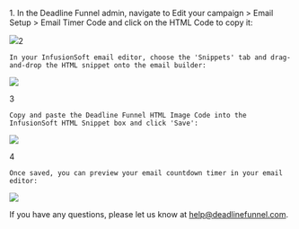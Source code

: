 1\. In the Deadline Funnel admin, navigate to Edit your campaign > Email Setup > Email Timer Code and click on the HTML Code to copy it: 

![](https://d33v4339jhl8k0.cloudfront.net/docs/assets/53974d6ce4b0c76107b109d1/images/5a7e18d12c7d3a4a4198ffad/file-vUE1AEO3uw.png)2

    In your InfusionSoft email editor, choose the 'Snippets' tab and drag-and-drop the HTML snippet onto the email builder:

![](https://d33v4339jhl8k0.cloudfront.net/docs/assets/53974d6ce4b0c76107b109d1/images/57c08bb0c6979156e4f1e31b/file-bXo03lRYgx.png)

3

    Copy and paste the Deadline Funnel HTML Image Code into the InfusionSoft HTML Snippet box and click 'Save':

![](https://d33v4339jhl8k0.cloudfront.net/docs/assets/53974d6ce4b0c76107b109d1/images/57c08d74903360342852e78f/file-CopvSbNcYs.png)

4

    Once saved, you can preview your email countdown timer in your email editor:

![](https://d33v4339jhl8k0.cloudfront.net/docs/assets/53974d6ce4b0c76107b109d1/images/58ae18e72c7d3a576d356c56/file-4SyVLLd89R.png)

If you have any questions, please let us know at
[help@deadlinefunnel.com](mailto:mailto:help@deadlinefunnel.com).


